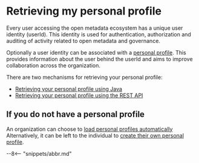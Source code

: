 <!-- SPDX-License-Identifier: CC-BY-4.0 -->
<!-- Copyright Contributors to the ODPi Egeria project. -->

# Retrieving my personal profile

Every user accessing the open metadata ecosystem has a unique user identity (userId).
This identity is used for authentication, authorization and auditing of activity
related to open metadata and governance.

Optionally a user identity can be associated with a
[personal profile](../concepts/personal-profile.md).
This provides information about the user behind the userId
and aims to improve collaboration across the organization.

There are two mechanisms for retrieving your personal profile:

* [Retrieving your personal profile using Java](../../community-profile-client/docs/user/retrieving-my-personal-profile-with-java.md)
* [Retrieving your personal profile using the REST API](../../community-profile-server/docs/user/retrieving-my-personal-profile-with-rest.md)

## If you do not have a personal profile

An organization can choose to
[load personal profiles automatically](loading-personal-profiles.md)
Alternatively, it can be left to the individual to
[create their own personal profile](creating-my-personal-profile.md).

--8<-- "snippets/abbr.md"
